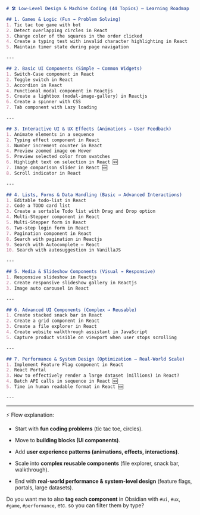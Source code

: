 
```markdown
# 🛠️ Low-Level Design & Machine Coding (44 Topics) – Learning Roadmap

## 1. Games & Logic (Fun → Problem Solving)
1. Tic tac toe game with bot  
2. Detect overlapping circles in React  
3. Change color of the squares in the order clicked  
4. Create a typing test with invalid character highlighting in React  
5. Maintain timer state during page navigation  

---

## 2. Basic UI Components (Simple → Common Widgets)
1. Switch-Case component in React  
2. Toggle switch in React  
3. Accordion in React  
4. Functional modal component in Reactjs  
5. Create a lightbox (modal-image-gallery) in Reactjs  
6. Create a spinner with CSS  
7. Tab component with Lazy loading  

---

## 3. Interactive UI & UX Effects (Animations → User Feedback)
1. Animate elements in a sequence  
2. Typing effect component in React  
3. Number increment counter in React  
4. Preview zoomed image on Hover  
5. Preview selected color from swatches  
6. Highlight text on selection in React 🆕  
7. Image comparison slider in React 🆕  
8. Scroll indicator in React  

---

## 4. Lists, Forms & Data Handling (Basic → Advanced Interactions)
1. Editable todo-list in React  
2. Code a TODO card list  
3. Create a sortable Todo list with Drag and Drop option  
4. Multi-Stepper component in React  
5. Multi-Stepper form in React  
6. Two-step login form in React  
7. Pagination component in React  
8. Search with pagination in Reactjs  
9. Search with Autocomplete – React  
10. Search with autosuggestion in VanillaJS  

---

## 5. Media & Slideshow Components (Visual → Responsive)
1. Responsive slideshow in Reactjs  
2. Create responsive slideshow gallery in Reactjs  
3. Image auto carousel in React  

---

## 6. Advanced UI Components (Complex → Reusable)
1. Create stacked snack bar in React  
2. Create a grid component in React  
3. Create a file explorer in React  
4. Create website walkthrough assistant in JavaScript  
5. Capture product visible on viewport when user stops scrolling  

---

## 7. Performance & System Design (Optimization → Real-World Scale)
1. Implement Feature Flag component in React  
2. React Portal  
3. How to effectively render a large dataset (millions) in React?  
4. Batch API calls in sequence in React 🆕  
5. Time in human readable format in React 🆕  

---
```

---

⚡ Flow explanation:

- Start with **fun coding problems** (tic tac toe, circles).
    
- Move to **building blocks (UI components)**.
    
- Add **user experience patterns (animations, effects, interactions)**.
    
- Scale into **complex reusable components** (file explorer, snack bar, walkthrough).
    
- End with **real-world performance & system-level design** (feature flags, portals, large datasets).
    

Do you want me to also **tag each component** in Obsidian with `#ui`, `#ux`, `#game`, `#performance`, etc. so you can filter them by type?